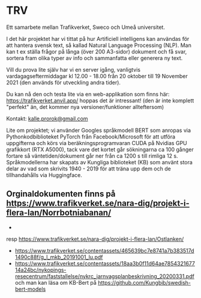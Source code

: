 # TRV
Ett samarbete mellan Trafikverket, Sweco och Umeå universitet.

I det här projektet har vi tittat på hur Artificiell intelligens kan användas för att hantera svensk text, så kallad Natural Language Processing (NLP). Man kan t ex ställa frågor på långa (över 200 A3-sidor) dokument och få svar, sortera fram olika typer av info och sammanfatta eller generera ny text.

Vill du prova lite själv har vi en server igång, vanligtvis vardagagseftermiddagar kl 12.00 - 18.00 från 20 oktober till 19 November 2021 (den används för utveckling andra tider).

Du kan nå den och testa lite via en web-applikation som finns här: https://trafikverket.anvil.app/ hoppas det är intressant! (den är inte komplett "perfekt" än, det kommer nya versioner/funktioner allteftersom)

Kontakt: kalle.prorok@gmail.com

Lite om projektet; vi använder Googles språkmodell BERT som anropas via Pythonkodbiblioteket PyTorch från Facebook/Microsoft för att utföra uppgifterna och körs via beräkningsprogramvaran CUDA på Nvidias GPU grafikkort (RTX A5000), tack vare det kortet går sökningarna ca 100 gånger fortare så väntetiden/dokument går ner från ca 1200 s till rimliga 12 s. Språkmodellerna har skapats av Kungliga biblioteket (KB) som använt stora delar av vad som skrivits 1940 - 2019 för att träna upp dem och de tillhandahålls via Huggingface.

Orginaldokumenten finns på https://www.trafikverket.se/nara-dig/projekt-i-flera-lan/Norrbotniabanan/
-
-
resp https://www.trafikverket.se/nara-dig/projekt-i-flera-lan/Ostlanken/
- https://www.trafikverket.se/contentassets/465639bc7e8741a7b383517d1490c88f/g_l_mkb_20191001_lu.pdf
- https://www.trafikverket.se/contentassets/18aa3b0f11d64ae785432167714a24bc/nykopings-resecentrum/faststallelse/nykrc_jarnvagsplanbeskrivning_20200331.pdf
och man kan läsa om KB-Bert på https://github.com/Kungbib/swedish-bert-models

